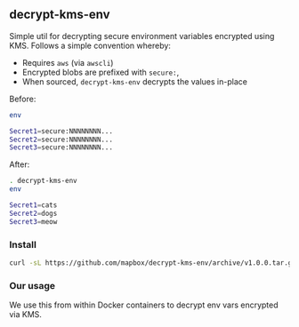 decrypt-kms-env
---------------
Simple util for decrypting secure environment variables encrypted using KMS. Follows a simple convention whereby:

- Requires `aws` (via `awscli`)
- Encrypted blobs are prefixed with `secure:`,
- When sourced, `decrypt-kms-env` decrypts the values in-place

Before:

```sh
env

Secret1=secure:NNNNNNNN...
Secret2=secure:NNNNNNNN...
Secret3=secure:NNNNNNNN...
```

After:

```sh
. decrypt-kms-env
env

Secret1=cats
Secret2=dogs
Secret3=meow
```

### Install

```sh
curl -sL https://github.com/mapbox/decrypt-kms-env/archive/v1.0.0.tar.gz | tar --gunzip --extract --strip-components=1 --exclude=readme.md --directory=/usr/local
```

### Our usage

We use this from within Docker containers to decrypt env vars encrypted via KMS.
